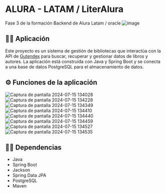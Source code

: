 # ALURA - LATAM / LiterAlura
Fase 3 de la formación Backend de Alura Latam / oracle
![image](https://github.com/user-attachments/assets/138f3d0d-e566-4c74-abbe-718fb96fb7a9)

## 🤖📱 Aplicación
Este proyecto es un sistema de gestión de bibliotecas que interactúa con la API de [Gutendex](https://gutendex.com/) para buscar, recuperar y gestionar datos
de libros y autores. La aplicación está construida con Java y Spring Boot y se conecta a una base de datos PostgreSQL para el almacenamiento de datos.

## ⚙️ Funciones de la aplicación
![Captura de pantalla 2024-07-15 134028](https://github.com/user-attachments/assets/69584fe4-5e96-4ba6-b002-b8ded783fafa)
![Captura de pantalla 2024-07-15 134228](https://github.com/user-attachments/assets/5a0ff418-471a-4fc8-b9c9-86c2f1f836ff)
![Captura de pantalla 2024-07-15 134349](https://github.com/user-attachments/assets/ae404631-089e-4b82-aca4-fcd6f15255a0)
![Captura de pantalla 2024-07-15 134410](https://github.com/user-attachments/assets/4f8b08d0-8b93-484d-9ba0-9663aab3bb52)
![Captura de pantalla 2024-07-15 134440](https://github.com/user-attachments/assets/43c1ea89-011b-46eb-985d-344e523faab6)
![Captura de pantalla 2024-07-15 134459](https://github.com/user-attachments/assets/4c88337b-b213-4318-a5f2-beca414a82c8)
![Captura de pantalla 2024-07-15 134527](https://github.com/user-attachments/assets/783322c1-80d0-4f3a-8b2a-639508914f78)
![Captura de pantalla 2024-07-15 134535](https://github.com/user-attachments/assets/c5ebf338-5616-4083-91eb-674cdb1da687)

## 👨‍💻 Dependencias
- Java
- Spring Boot
- Jackson 
- Spring Data JPA
- PostgreSQL
- Maven
